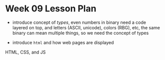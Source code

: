 # Week 09 Lesson Plan

- introduce concept of _types_, even numbers in binary need a code layered on top, and letters (ASCII, unicode), colors (RBG), etc, the same binary can mean multiple things, so we need the concept of types

- introduce `html` and how web pages are displayed

HTML, CSS, and JS
